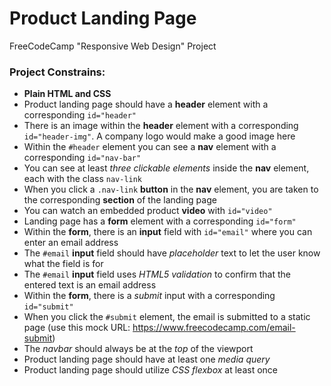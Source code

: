 # Product Landing Page
FreeCodeCamp "Responsive Web Design" Project

### Project Constrains:

- **Plain HTML and CSS**
- Product landing page should have a **header** element with a corresponding `id="header"`
- There is an image within the **header** element with a corresponding `id="header-img"`. A company logo would make a good image here
- Within the `#header` element you can see a **nav** element with a corresponding `id="nav-bar"`
- You can see at least _three clickable elements_ inside the **nav** element, each with the class `nav-link`
- When you click a `.nav-link` **button** in the **nav** element, you are taken to the corresponding **section** of the landing page
- You can watch an embedded product **video** with `id="video"`
- Landing page has a **form** element with a corresponding `id="form"`
- Within the **form**, there is an **input** field with `id="email"` where you can enter an email address
- The `#email` **input** field should have _placeholder_ text to let the user know what the field is for
- The `#email` **input** field uses _HTML5 validation_ to confirm that the entered text is an email address
- Within the **form**, there is a _submit_ input with a corresponding `id="submit"`
- When you click the `#submit` element, the email is submitted to a static page (use this mock URL: https://www.freecodecamp.com/email-submit)
- The _navbar_ should always be at the _top_ of the viewport
- Product landing page should have at least one _media query_
- Product landing page should utilize _CSS flexbox_ at least once
